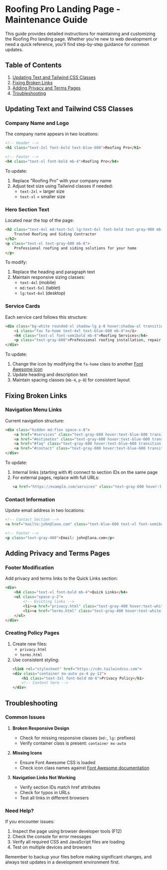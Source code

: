 # Roofing Pro Landing Page - Maintenance Guide

This guide provides detailed instructions for maintaining and customizing the Roofing Pro landing page. Whether you're new to web development or need a quick reference, you'll find step-by-step guidance for common updates.

## Table of Contents
1. [Updating Text and Tailwind CSS Classes](#updating-text-and-tailwind-css-classes)
2. [Fixing Broken Links](#fixing-broken-links)
3. [Adding Privacy and Terms Pages](#adding-privacy-and-terms-pages)
4. [Troubleshooting](#troubleshooting)

## Updating Text and Tailwind CSS Classes

### Company Name and Logo
The company name appears in two locations:
```html
<!-- Header -->
<h1 class="text-2xl font-bold text-blue-600">Roofing Pro</h1>

<!-- Footer -->
<h4 class="text-xl font-bold mb-4">Roofing Pro</h4>
```
To update:
1. Replace "Roofing Pro" with your company name
2. Adjust text size using Tailwind classes if needed:
   - `text-2xl` = larger size
   - `text-xl` = smaller size

### Hero Section Text
Located near the top of the page:
```html
<h2 class="text-4xl md:text-5xl lg:text-6xl font-bold text-gray-900 mb-6 leading-tight">
    Trusted Roofing and Siding Contractor
</h2>
<p class="text-xl text-gray-600 mb-8">
    Professional roofing and siding solutions for your home
</p>
```
To modify:
1. Replace the heading and paragraph text
2. Maintain responsive sizing classes:
   - `text-4xl` (mobile)
   - `md:text-5xl` (tablet)
   - `lg:text-6xl` (desktop)

### Service Cards
Each service card follows this structure:
```html
<div class="bg-white rounded-xl shadow-lg p-8 hover:shadow-xl transition duration-300">
    <i class="fas fa-home text-4xl text-blue-600 mb-4"></i>
    <h4 class="text-xl font-semibold mb-4">Roofing Services</h4>
    <p class="text-gray-600">Professional roofing installation, repair, and maintenance services.</p>
</div>
```
To update:
1. Change the icon by modifying the `fa-home` class to another [Font Awesome icon](https://fontawesome.com/icons)
2. Update heading and description text
3. Maintain spacing classes (`mb-4`, `p-8`) for consistent layout

## Fixing Broken Links

### Navigation Menu Links
Current navigation structure:
```html
<div class="hidden md:flex space-x-8">
    <a href="#services" class="text-gray-600 hover:text-blue-600 transition duration-300">Services</a>
    <a href="#estimates" class="text-gray-600 hover:text-blue-600 transition duration-300">Estimates</a>
    <a href="#faq" class="text-gray-600 hover:text-blue-600 transition duration-300">FAQ</a>
    <a href="#contact" class="text-gray-600 hover:text-blue-600 transition duration-300">Contact</a>
</div>
```
To update:
1. Internal links (starting with #) connect to section IDs on the same page
2. For external pages, replace with full URLs:
   ```html
   <a href="https://example.com/services" class="text-gray-600 hover:text-blue-600 transition duration-300">
   ```

### Contact Information
Update email address in two locations:
```html
<!-- Contact Section -->
<a href="mailto:john@lana.com" class="text-blue-600 text-xl font-semibold">

<!-- Footer -->
<p class="text-gray-400">Email: john@lana.com</p>
```

## Adding Privacy and Terms Pages

### Footer Modification
Add privacy and terms links to the Quick Links section:
```html
<div>
    <h4 class="text-xl font-bold mb-4">Quick Links</h4>
    <ul class="space-y-2">
        <!-- Existing links -->
        <li><a href="privacy.html" class="text-gray-400 hover:text-white transition duration-300">Privacy Policy</a></li>
        <li><a href="terms.html" class="text-gray-400 hover:text-white transition duration-300">Terms of Service</a></li>
    </ul>
</div>
```

### Creating Policy Pages
1. Create new files:
   - `privacy.html`
   - `terms.html`
2. Use consistent styling:
   ```html
   <link rel="stylesheet" href="https://cdn.tailwindcss.com">
   <div class="container mx-auto px-4 py-12">
       <h1 class="text-3xl font-bold mb-6">Privacy Policy</h1>
       <!-- Content here -->
   </div>
   ```

## Troubleshooting

### Common Issues

1. **Broken Responsive Design**
   - Check for missing responsive classes (`md:`, `lg:` prefixes)
   - Verify container class is present: `container mx-auto`

2. **Missing Icons**
   - Ensure Font Awesome CSS is loaded
   - Check icon class names against [Font Awesome documentation](https://fontawesome.com)

3. **Navigation Links Not Working**
   - Verify section IDs match href attributes
   - Check for typos in URLs
   - Test all links in different browsers

### Need Help?
If you encounter issues:
1. Inspect the page using browser developer tools (F12)
2. Check the console for error messages
3. Verify all required CSS and JavaScript files are loading
4. Test on multiple devices and browsers

Remember to backup your files before making significant changes, and always test updates in a development environment first.